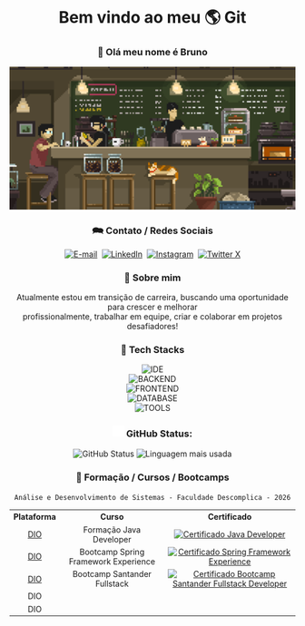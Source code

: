 <div align="center">

<div>
<h1>Bem vindo ao meu <span title="MUNDO">🌎</span> Git</h1>
<h3>👋 Olá meu nome é Bruno</h3>
<a href="#" style="pointer-events: none; cursor: default;"><img width="600" src="./assets/pixel-jeff-cafe.gif" alt="Foto de um café com estilo pixelado" title="Degustando um café enquanto trabalho!" /></a>
</div>

<h3>🗪 Contato / Redes Sociais</h3>
<div>
<a href="mailto:brunomourasoares@gmail.com" target="_blank"><img height="30" alt="E-mail" src="https://img.shields.io/badge/gmail-FFFFFF?style=for-the-badge&logo=gmail&logoColor=red" title="E-mail" /></a>&nbsp;
<a href="https://linkedin.com/in/brunomsoares" target="_blank"><img height="30" alt="LinkedIn" src="https://img.shields.io/badge/linkedin-0A66C2?style=for-the-badge&logo=linkedin&logoColor=white" title="LinkedIn" /></a>&nbsp;
<a href="https://www.instagram.com/brunomourasoares/" target="_blank"><img height="30" alt="Instagram" src="https://img.shields.io/badge/instagram-E4405F?style=for-the-badge&logo=instagram&logoColor=white" title="Instagram" /></a>&nbsp;
<a href="https://twitter.com/BMouraSoares" target="_blank"><img height="30" alt="Twitter X" src="https://img.shields.io/badge/twitter-FFFFFF?style=for-the-badge&logo=x&logoColor=black" title="Twitter X" /></a>
</div>

<h3>🚀 Sobre mim</h3>
<p>Atualmente estou em transição de carreira, buscando uma oportunidade para crescer e melhorar <br> profissionalmente, trabalhar em equipe, criar e colaborar em projetos desafiadores!</p>

<h3>🧠 Tech Stacks</h3>
<div>
<img height="50" alt="IDE" src="https://skillicons.dev/icons?i=eclipse,vscode,idea,maven,gradle" title="Eclipse, VSCode, Intellij, Maven, Gradle" />
</div>
<div>
<img height="50" alt="BACKEND" src="https://skillicons.dev/icons?i=java,spring,nodejs,ts" title="Java, Spring, Node.js, TypeScript" />
</div>
<div>
<img height="50" alt="FRONTEND" src="https://skillicons.dev/icons?i=html,css,bootstrap,js,angular,react" title="HTML, CSS, Bootstrap, JavaScript, Angular, React" />
</div>
<div>
<img height="50" alt="DATABASE" src="https://skillicons.dev/icons?i=mysql,postgres,mongodb" title="MySQL, PostgreSQL, MongoDB" />
</div>
<div>
<img height="50" alt="TOOLS" src="https://skillicons.dev/icons?i=postman,git,github,gitlab,docker,linux" title="Postman, Git, GitHub, GitLab, Docker, Linux" />
</div>

<h3><img height="20" alt="Icone Github" src="./assets/github.svg" /> GitHub Status:</h3>
<div>
<img height="150px" alt="GitHub Status" src="https://github-readme-stats.vercel.app/api?username=brunomourasoares&show_icons=true&hide_rank=true&theme=github_dark&include_all_commits=true&count_private=true" title="GitHub Status" />
<img height="150px" alt="Linguagem mais usada" src="https://github-readme-stats.vercel.app/api/top-langs/?username=brunomourasoares&layout=compact&langs_count=20&theme=github_dark" title="Linguagem mais usada" />
</div>

<h3>🏫 Formação / Cursos / Bootcamps</h3>

``` Análise e Desenvolvimento de Sistemas - Faculdade Descomplica - 2026 ```

<table>
<tr><th>Plataforma</th><th>Curso</th><th>Certificado</th></tr>
<tr align="center">
<td><a href="https://dio.me/" title="Digital Innovation One" target="_blank">DIO</a></td>
<td>Formação Java Developer</td>
<td><a href="https://www.dio.me/certificate/D7FDC409" target="_blank"><img src="https://img.icons8.com/papercut/60/certificate.png" alt="Certificado Java Developer" title="Certificado Java Developer" width="40" height="40" /></a></td>
</tr>
<tr align="center">
<td><a href="https://dio.me/" title="Digital Innovation One" target="_blank">DIO</a></td>
<td>Bootcamp Spring Framework Experience</td>
<td><a href="https://www.dio.me/certificate/8DBCF0E3" target="_blank"><img src="https://img.icons8.com/papercut/60/certificate.png" alt="Certificado Spring Framework Experience" title="Certificado Spring Framework Experience" width="40" height="40" /></a></td>
</tr>
<tr align="center">
<td><a href="https://dio.me/" title="Digital Innovation One" target="_blank">DIO</a></td>
<td>Bootcamp Santander Fullstack</td>
<td><a href="https://www.dio.me/certificate/8545B37B"><img src="https://img.icons8.com/papercut/60/certificate.png" alt="Certificado Bootcamp Santander Fullstack Developer" title="Certificado Bootcamp Santander Fullstack Developer" width="40" height="40" /></a></td>
</tr>
<tr align="center"><td><span title="Digital Innovation One">DIO</span></td><td></td></tr>
<tr align="center"><td><span title="Digital Innovation One">DIO</span></td><td></td></tr>
</table>
</div>
